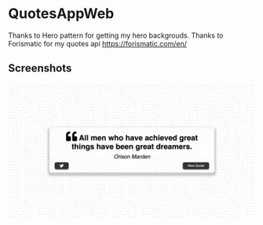 # QuotesAppWeb
Thanks to Hero pattern for getting my hero backgrouds.
Thanks to Forismatic for my quotes api https://forismatic.com/en/


Screenshots
---------
<img src="https://github.com/Dkoran/QuotesAppWeb/blob/master/screenshot%20.jpg"
width="800"/>
